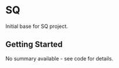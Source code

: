 # SQ

Initial base for SQ project. 

## Getting Started

No summary available - see code for details.


